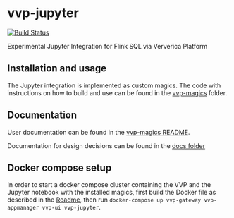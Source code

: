 # vvp-jupyter

[![Build Status](https://travis-ci.com/dataArtisans/vvp-jupyter.svg?token=RGozj1rgTPauwuugxzZx&branch=master)](https://travis-ci.com/dataArtisans/vvp-jupyter)

Experimental Jupyter Integration for Flink SQL via Ververica Platform

## Installation and usage

The Jupyter integration is implemented as custom magics. The code with instructions on how to build and use can be found
in the [vvp-magics](vvp-magics) folder.

## Documentation

User documentation can be found in the [vvp-magics README](vvp-magics/README.md).

Documentation for design decisions can be found in the [docs folder](docs/design)

## Docker compose setup

In order to start a docker compose cluster containing the VVP and the Jupyter notebook with the installed magics,
first build the Docker file as described in the [Readme](vvp-magics/README.md), then run
`docker-compose up vvp-gateway vvp-appmanager vvp-ui vvp-jupyter`.
